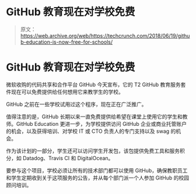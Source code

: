 # GitHub 教育现在对学校免费

> 原文：<https://web.archive.org/web/https://techcrunch.com/2018/06/19/github-education-is-now-free-for-schools/>

# GitHub 教育现在对学校免费

微软收购的代码共享和合作平台 GitHub 今天宣布，它的 T2 GitHub 教育服务套件现在可以免费提供给任何想用它来教学生的学校。

GitHub 之前在一些学校试用过这个程序，现在正在广泛推广。

值得注意的是，GitHub 长期以来一直免费提供给希望在课堂上使用它的学生和教师。GitHub Education 更进一步，为学校提供访问 GitHub 企业或商业托管账户的机会，以及获得培训、对学校 IT 或 CTO 负责人的专门支持以及 swag 的机会。

作为该计划的一部分，学生还可以访问学生开发包，该包提供免费工具和服务积分，如 Datadog、Travis CI 和 DigitalOcean。

要参与这个项目，学校必须让所有的技术部门都可以使用 GitHub，确保教职员工和学生定期收到关于这项服务的公告，并从每个部门派一个人参加 GitHub 的校园顾问培训。